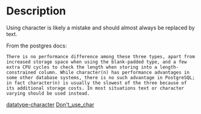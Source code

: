 # Description

Using character is likely a mistake and should almost always be replaced by text.

From the postgres docs:

    There is no performance difference among these three types, apart from increased storage space when using the blank-padded type, and a few extra CPU cycles to check the length when storing into a length-constrained column. While character(n) has performance advantages in some other database systems, there is no such advantage in PostgreSQL; in fact character(n) is usually the slowest of the three because of its additional storage costs. In most situations text or character varying should be used instead.

[datatype-character](https://www.postgresql.org/docs/10/datatype-character.html)
[Don't_use_char](https://wiki.postgresql.org/wiki/Don't_Do_This#Don.27t_use_char.28n.29)
